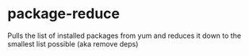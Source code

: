 package-reduce
==============

Pulls the list of installed packages from yum and reduces it down to the smallest list possible (aka remove deps)